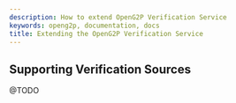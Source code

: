 ```yaml
---
description: How to extend OpenG2P Verification Service
keywords: openg2p, documentation, docs
title: Extending the OpenG2P Verification Service
---
```


## Supporting Verification Sources

@TODO

